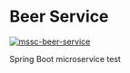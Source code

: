 # Beer Service

[![mssc-beer-service](https://circleci.com/gh/griezma/mssc-beer-service.svg?style=svg)](https://circleci.com/gh/griezma/mssc-beer-service)

Spring Boot microservice test
